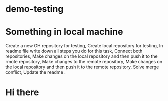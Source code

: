 # demo-testing

# Something in local machine

Create a new GH repository for testing,
Create local repository for testing,
In readme file write down all steps you do for this task,
Connect both repositories,
Make changes on the local repository and then push it to the rmote repository,
Make changes to the remote repository,
Make changes on the local repository and then push it to the remote repository,
Solve merge conflict,
Update the readme .



# Hi there

